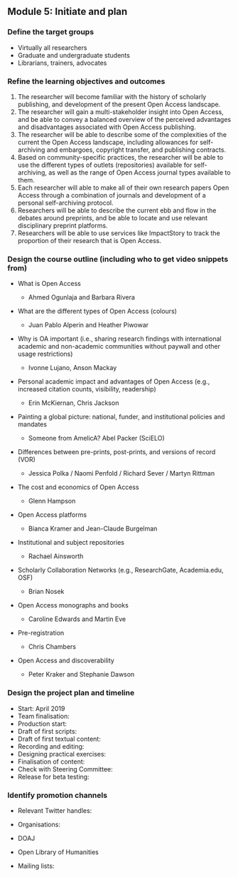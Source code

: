 ## Module 5: Initiate and plan

### Define the target groups
   
   - Virtually all researchers
   - Graduate and undergraduate students
   - Librarians, trainers, advocates

### Refine the learning objectives and outcomes
   
1. The researcher will become familiar with the history of scholarly publishing, and development of the present Open Access landscape.
1. The researcher will gain a multi-stakeholder insight into Open Access, and be able to convey a balanced overview of the perceived advantages and disadvantages associated with Open Access publishing.
1. The researcher will be able to describe some of the complexities of the current the Open Access landscape, including allowances for self-archiving and embargoes, copyright transfer, and publishing contracts.
1. Based on community-specific practices, the researcher will be able to use the different types of outlets (repositories) available for self-archiving, as well as the range of Open Access journal types available to them.
1. Each researcher will able to make all of their own research papers Open Access through a combination of journals and development of a personal self-archiving protocol.
1. Researchers will be able to describe the current ebb and flow in the debates around preprints, and be able to locate and use relevant disciplinary preprint platforms.
1. Researchers will be able to use services like ImpactStory to track the proportion of their research that is Open Access.

   
### Design the course outline (including who to get video snippets from)

* What is Open Access
  - Ahmed Ogunlaja and Barbara Rivera

* What are the different types of Open Access (colours)
  - Juan Pablo Alperin and Heather Piwowar

* Why is OA important (i.e., sharing research findings with international academic and non-academic communities without paywall and other usage restrictions)
  - Ivonne Lujano, Anson Mackay

* Personal academic impact and advantages of Open Access (e.g., increased citation counts, visibility, readership)
  - Erin McKiernan, Chris Jackson

* Painting a global picture: national, funder, and institutional policies and mandates
  - Someone from AmelicA? Abel Packer (SciELO)

* Differences between pre-prints, post-prints, and versions of record (VOR)
  - Jessica Polka / Naomi Penfold / Richard Sever / Martyn Rittman

* The cost and economics of Open Access
  - Glenn Hampson

* Open Access platforms
  - Bianca Kramer and Jean-Claude Burgelman

* Institutional and subject repositories
  - Rachael Ainsworth

* Scholarly Collaboration Networks (e.g., ResearchGate, Academia.edu, OSF)
  - Brian Nosek

* Open Access monographs and books
  - Caroline Edwards and Martin Eve

* Pre-registration
  - Chris Chambers
  
* Open Access and discoverability
  - Peter Kraker and Stephanie Dawson

### Design the project plan and timeline

  - Start: April 2019
  - Team finalisation:
  - Production start:
  - Draft of first scripts:
  - Draft of first textual content:
  - Recording and editing:
  - Designing practical exercises:
  - Finalisation of content:
  - Check with Steering Committee:
  - Release for beta testing:
   
   
### Identify promotion channels

 - Relevant Twitter handles:

 - Organisations:
  - DOAJ
  - Open Library of Humanities

 - Mailing lists:
